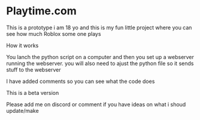 # Playtime.com
This is a prototype i am 18 yo and this is my fun little project where you can see how much Roblox some one plays

How it works

You lanch the python script on a computer and then you set up a webserver running the webserver. you will also need to ajust the python file so it sends stuff to the webserver

I have added comments so you can see what the code does

This is a beta version

Please add me on discord or comment if you have ideas on what i shoud update/make
